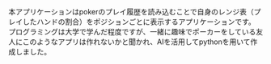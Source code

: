 本アプリケーションはpokerのプレイ履歴を読み込むことで自身のレンジ表（プレイしたハンドの割合）をポジションごとに表示するアプリケーションです。
プログラミングは大学で学んだ程度ですが、一緒に趣味でポーカーをしている友人にこのようなアプリは作れないかと聞かれ、AIを活用してpythonを用いて作成しました。
